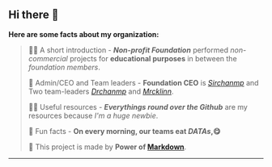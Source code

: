 ## Hi there 👋

**Here are some facts about my organization:**

> 🙋‍♀️ A short introduction - **_Non-profit Foundation_** performed _non-commercial_ projects for **educational purposes** in between the _foundation members_.
> 
> 🌈 Admin/CEO and Team leaders - **Foundation CEO** is _[Sirchanmp](https://uuchanmp.github.io)_ and Two team-leaders _[Drchanmp](https://drchanmp.github.io)_ and _[Mrcklinn](https://mrcklinn.github.io)_.
>   
> 👩‍💻 Useful resources - **_Everythings round over the Github_** are my resources because _I'm a huge newbie_.
> 
> 🍿 Fun facts - **On every morning, our teams eat _DATAs_,😋**
> 
> 🧙 This project is made by **Power of [Markdown](https://docs.github.com/github/writing-on-github/getting-started-with-writing-and-formatting-on-github/basic-writing-and-formatting-syntax)**.
> 
-----
